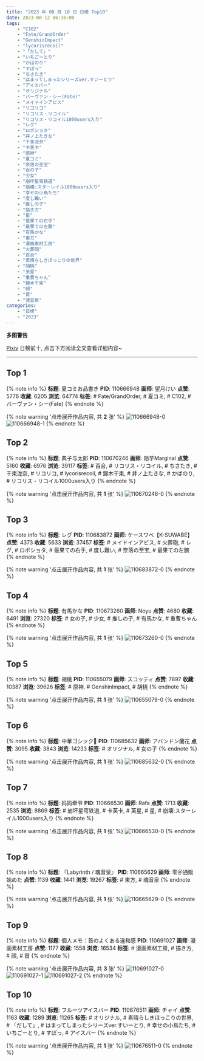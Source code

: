 ```yaml
---
title: "2023 年 08 月 10 日 日榜 Top10"
date: 2023-08-12 06:16:00
tags:
    - "C102"
    - "Fate/GrandOrder"
    - "GenshinImpact"
    - "lycorisrecoil"
    - "「だして」"
    - "いちごーとり"
    - "かばのり"
    - "すぽっ"
    - "ちさたき"
    - "はまってしまったシリーズver.すいーとり"
    - "アイスバー"
    - "オリジナル"
    - "バーヴァン・シー(Fate)"
    - "メイドインアビス"
    - "リコリコ"
    - "リコリス・リコイル"
    - "リコリス・リコイル1000users入り"
    - "レグ"
    - "ロボショタ"
    - "井ノ上たきな"
    - "千束泷奈"
    - "卡芙卡"
    - "原神"
    - "夏コミ"
    - "奈落の至宝"
    - "女の子"
    - "少女"
    - "崩坏星穹铁道"
    - "崩壊:スターレイル1000users入り"
    - "幸せの小鳥たち"
    - "度し難い"
    - "推しの子"
    - "描き方"
    - "星"
    - "最果ての右手"
    - "最果ての左腕"
    - "有馬かな"
    - "東方"
    - "漫画素材工房"
    - "火葬砲"
    - "百合"
    - "素晴らしきほっこりの世界"
    - "胡桃"
    - "芙星"
    - "重曹ちゃん"
    - "錦木千束"
    - "顔"
    - "首"
    - "魂音泉"
categories:
    - "日榜"
    - "2023"
---
```


<i class="fa fa-triangle-exclamation"></i>**多图警告**<i class="fa fa-triangle-exclamation"></i>

[Pixiv](https://www.pixiv.net/) 日榜前十, 点击下方阅读全文查看详细内容~

<!-- more -->

---

## Top 1

{% note info %}
**标题**: 夏コミお品書き
**PID**: 110666948 **画师**: 望月けい
**点赞**: 5776 **收藏**: 6205 **浏览**: 64774
**标签**: # Fate/GrandOrder, # 夏コミ, # C102, # バーヴァン・シー(Fate)
{% endnote %}

{% note warning '点击展开作品内容, 共 **2** 张' %}
![110666948-0](https://i.pixiv.re/img-original/img/2023/08/09/12/41/14/110666948_p0.jpg)
![110666948-1](https://i.pixiv.re/img-original/img/2023/08/09/12/41/14/110666948_p1.jpg)
{% endnote %}

## Top 2

{% note info %}
**标题**: 典子与太郎
**PID**: 110670246 **画师**: 陌芋Marginal
**点赞**: 5160 **收藏**: 6976 **浏览**: 39117
**标签**: # 百合, # リコリス・リコイル, # ちさたき, # 千束泷奈, # リコリコ, # lycorisrecoil, # 錦木千束, # 井ノ上たきな, # かばのり, # リコリス・リコイル1000users入り
{% endnote %}

{% note warning '点击展开作品内容, 共 **1** 张' %}
![110670246-0](https://i.pixiv.re/img-original/img/2023/08/09/16/02/46/110670246_p0.jpg)
{% endnote %}

## Top 3

{% note info %}
**标题**: レグ
**PID**: 110683872 **画师**: ケースワベ【K-SUWABE】
**点赞**: 4373 **收藏**: 5633 **浏览**: 37457
**标签**: # メイドインアビス, # 火葬砲, # レグ, # ロボショタ, # 最果ての右手, # 度し難い, # 奈落の至宝, # 最果ての左腕
{% endnote %}

{% note warning '点击展开作品内容, 共 **1** 张' %}
![110683872-0](https://i.pixiv.re/img-original/img/2023/08/10/00/00/52/110683872_p0.jpg)
{% endnote %}

## Top 4

{% note info %}
**标题**: 有馬かな
**PID**: 110673260 **画师**: Noyu
**点赞**: 4680 **收藏**: 6491 **浏览**: 27320
**标签**: # 女の子, # 少女, # 推しの子, # 有馬かな, # 重曹ちゃん
{% endnote %}

{% note warning '点击展开作品内容, 共 **1** 张' %}
![110673260-0](https://i.pixiv.re/img-original/img/2023/08/09/18/31/59/110673260_p0.jpg)
{% endnote %}

## Top 5

{% note info %}
**标题**: 胡桃
**PID**: 110655079 **画师**: スコッティ
**点赞**: 7897 **收藏**: 10387 **浏览**: 39626
**标签**: # 原神, # GenshinImpact, # 胡桃
{% endnote %}

{% note warning '点击展开作品内容, 共 **1** 张' %}
![110655079-0](https://i.pixiv.re/img-original/img/2023/08/09/00/00/44/110655079_p0.jpg)
{% endnote %}

## Top 6

{% note info %}
**标题**: 中華ゴシック🥀
**PID**: 110685632 **画师**: アバンドン蘭花
**点赞**: 3095 **收藏**: 3843 **浏览**: 14233
**标签**: # オリジナル, # 女の子
{% endnote %}

{% note warning '点击展开作品内容, 共 **1** 张' %}
![110685632-0](https://i.pixiv.re/img-original/img/2023/08/10/00/42/54/110685632_p0.jpg)
{% endnote %}

## Top 7

{% note info %}
**标题**: 妈妈牵爷
**PID**: 110666530 **画师**: Rafa
**点赞**: 1713 **收藏**: 2535 **浏览**: 8869
**标签**: # 崩坏星穹铁道, # 卡芙卡, # 芙星, # 星, # 崩壊:スターレイル1000users入り
{% endnote %}

{% note warning '点击展开作品内容, 共 **1** 张' %}
![110666530-0](https://i.pixiv.re/img-original/img/2023/08/09/12/18/33/110666530_p0.jpg)
{% endnote %}

## Top 8

{% note info %}
**标题**: 『Labyrinth / 魂音泉』
**PID**: 110665629 **画师**: 零＠通販始めた
**点赞**: 1139 **收藏**: 1441 **浏览**: 19267
**标签**: # 東方, # 魂音泉
{% endnote %}

{% note warning '点击展开作品内容, 共 **1** 张' %}
![110665629-0](https://i.pixiv.re/img-original/img/2023/08/09/11/30/04/110665629_p0.jpg)
{% endnote %}

## Top 9

{% note info %}
**标题**: 個人メモ：首のよくある違和感
**PID**: 110691027 **画师**: 漫画素材工房
**点赞**: 1177 **收藏**: 1558 **浏览**: 16534
**标签**: # 漫画素材工房, # 描き方, # 顔, # 首
{% endnote %}

{% note warning '点击展开作品内容, 共 **3** 张' %}
![110691027-0](https://i.pixiv.re/img-original/img/2023/08/10/07/00/09/110691027_p0.jpg)
![110691027-1](https://i.pixiv.re/img-original/img/2023/08/10/07/00/09/110691027_p1.jpg)
![110691027-2](https://i.pixiv.re/img-original/img/2023/08/10/07/00/09/110691027_p2.jpg)
{% endnote %}

## Top 10

{% note info %}
**标题**: フルーツアイスバー
**PID**: 110676511 **画师**: チャイ
**点赞**: 1163 **收藏**: 1289 **浏览**: 11265
**标签**: # オリジナル, # 素晴らしきほっこりの世界, # 「だして」, # はまってしまったシリーズver.すいーとり, # 幸せの小鳥たち, # いちごーとり, # すぽっ, # アイスバー
{% endnote %}

{% note warning '点击展开作品内容, 共 **1** 张' %}
![110676511-0](https://i.pixiv.re/img-original/img/2023/08/09/20/30/03/110676511_p0.png)
{% endnote %}

